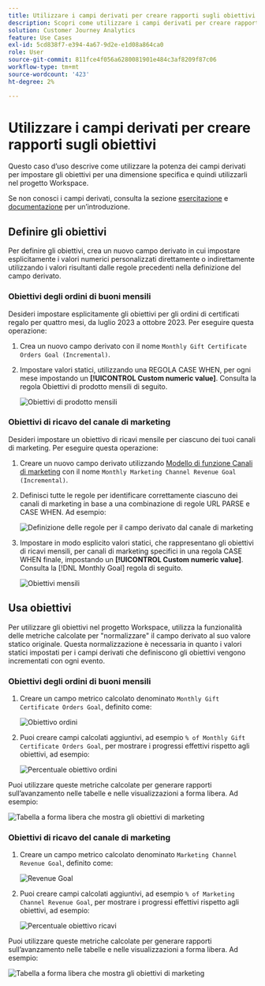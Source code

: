 ```yaml
---
title: Utilizzare i campi derivati per creare rapporti sugli obiettivi
description: Scopri come utilizzare i campi derivati per creare rapporti sugli obiettivi (target) nei progetti Workspace.
solution: Customer Journey Analytics
feature: Use Cases
exl-id: 5cd838f7-e394-4a67-9d2e-e1d08a864ca0
role: User
source-git-commit: 811fce4f056a6280081901e484c3af8209f87c06
workflow-type: tm+mt
source-wordcount: '423'
ht-degree: 2%

---
```


# Utilizzare i campi derivati per creare rapporti sugli obiettivi

Questo caso d’uso descrive come utilizzare la potenza dei campi derivati per impostare gli obiettivi per una dimensione specifica e quindi utilizzarli nel progetto Workspace.

Se non conosci i campi derivati, consulta la sezione [esercitazione](https://experienceleague.adobe.com/docs/customer-journey-analytics-learn/tutorials/data-views/derived-fields-in-cja.html?lang=en) e [documentazione](../data-views/derived-fields/derived-fields.md) per un’introduzione.


## Definire gli obiettivi

Per definire gli obiettivi, crea un nuovo campo derivato in cui impostare esplicitamente i valori numerici personalizzati direttamente o indirettamente utilizzando i valori risultanti dalle regole precedenti nella definizione del campo derivato.


### Obiettivi degli ordini di buoni mensili

Desideri impostare esplicitamente gli obiettivi per gli ordini di certificati regalo per quattro mesi, da luglio 2023 a ottobre 2023. Per eseguire questa operazione:

1. Crea un nuovo campo derivato con il nome `Monthly Gift Certificate Orders Goal (Incremental)`.

1. Impostare valori statici, utilizzando una REGOLA CASE WHEN, per ogni mese impostando un **[!UICONTROL Custom numeric value]**. Consulta la regola Obiettivi di prodotto mensili di seguito.

   ![Obiettivi di prodotto mensili](assets/goals-derived-field-product-goals-1.png)


### Obiettivi di ricavo del canale di marketing

Desideri impostare un obiettivo di ricavi mensile per ciascuno dei tuoi canali di marketing. Per eseguire questa operazione:

1. Creare un nuovo campo derivato utilizzando [Modello di funzione Canali di marketing](/help/data-views/derived-fields/derived-fields.md#marketing-channels) con il nome `Monthly Marketing Channel Revenue Goal (Incremental)`.

1. Definisci tutte le regole per identificare correttamente ciascuno dei canali di marketing in base a una combinazione di regole URL PARSE e CASE WHEN. Ad esempio:

   ![Definizione delle regole per il campo derivato dal canale di marketing](assets/goals-derived-field-marketing-channel-1.png)

1. Impostare in modo esplicito valori statici, che rappresentano gli obiettivi di ricavi mensili, per canali di marketing specifici in una regola CASE WHEN finale, impostando un **[!UICONTROL Custom numeric value]**. Consulta la [!DNL Monthly Goal] regola di seguito.

   ![Obiettivi mensili](assets/goals-derived-field-marketing-channel-2.png)



## Usa obiettivi

Per utilizzare gli obiettivi nel progetto Workspace, utilizza la funzionalità delle metriche calcolate per &quot;normalizzare&quot; il campo derivato al suo valore statico originale. Questa normalizzazione è necessaria in quanto i valori statici impostati per i campi derivati che definiscono gli obiettivi vengono incrementati con ogni evento.

### Obiettivi degli ordini di buoni mensili

1. Creare un campo metrico calcolato denominato `Monthly Gift Certificate Orders Goal`, definito come:

   ![Obiettivo ordini](assets/calculated-metric-ordersgoals.png)

1. Puoi creare campi calcolati aggiuntivi, ad esempio `% of Monthly Gift Certificate Orders Goal`, per mostrare i progressi effettivi rispetto agli obiettivi, ad esempio:

   ![Percentuale obiettivo ordini](assets/calculated-metric-ordersgoalspercent.png)

Puoi utilizzare queste metriche calcolate per generare rapporti sull’avanzamento nelle tabelle e nelle visualizzazioni a forma libera. Ad esempio:

![Tabella a forma libera che mostra gli obiettivi di marketing](assets/freeform-table-product-order-goals.png)


### Obiettivi di ricavo del canale di marketing

1. Creare un campo metrico calcolato denominato `Marketing Channel Revenue Goal`, definito come:

   ![Revenue Goal](assets/calculated-metric-revenuegoals.png)

1. Puoi creare campi calcolati aggiuntivi, ad esempio `% of Marketing Channel Revenue Goal`, per mostrare i progressi effettivi rispetto agli obiettivi, ad esempio:

   ![Percentuale obiettivo ricavi](assets/calculated-metric-revenuegoalspercent.png)

Puoi utilizzare queste metriche calcolate per generare rapporti sull’avanzamento nelle tabelle e nelle visualizzazioni a forma libera. Ad esempio:

![Tabella a forma libera che mostra gli obiettivi di marketing](assets/freeform-table-marketing-channel-revenue-goals.png)
